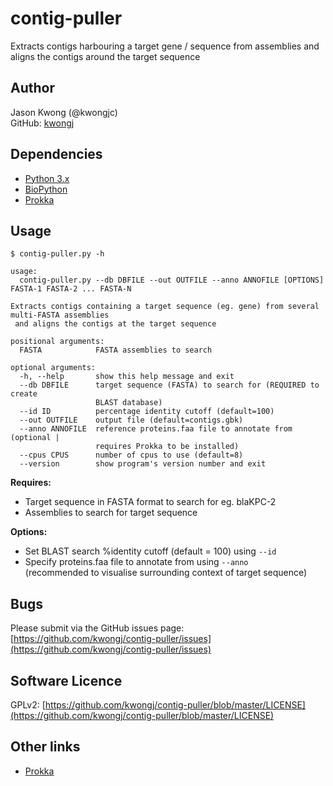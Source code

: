 # contig-puller
Extracts contigs harbouring a target gene / sequence from assemblies and aligns the contigs around the target sequence

## Author
Jason Kwong (@kwongjc)  
GitHub: [kwongj](https://github.com/kwongj)  

## Dependencies
* [Python 3.x](https://www.python.org/downloads/)
* [BioPython](http://biopython.org/wiki/Main_Page)
* [Prokka](https://github.com/tseemann/prokka)

## Usage
`$ contig-puller.py -h`  
```
usage: 
  contig-puller.py --db DBFILE --out OUTFILE --anno ANNOFILE [OPTIONS] FASTA-1 FASTA-2 ... FASTA-N

Extracts contigs containing a target sequence (eg. gene) from several multi-FASTA assemblies 
 and aligns the contigs at the target sequence

positional arguments:
  FASTA            FASTA assemblies to search

optional arguments:
  -h, --help       show this help message and exit
  --db DBFILE      target sequence (FASTA) to search for (REQUIRED to create
                   BLAST database)
  --id ID          percentage identity cutoff (default=100)
  --out OUTFILE    output file (default=contigs.gbk)
  --anno ANNOFILE  reference proteins.faa file to annotate from (optional |
                   requires Prokka to be installed)
  --cpus CPUS      number of cpus to use (default=8)
  --version        show program's version number and exit
```

**Requires:**
* Target sequence in FASTA format to search for eg. blaKPC-2
* Assemblies to search for target sequence

**Options:**
* Set BLAST search %identity cutoff (default = 100) using `--id`
* Specify proteins.faa file to annotate from using `--anno`  
(recommended to visualise surrounding context of target sequence)

## Bugs
Please submit via the GitHub issues page: [https://github.com/kwongj/contig-puller/issues](https://github.com/kwongj/contig-puller/issues)  

## Software Licence
GPLv2: [https://github.com/kwongj/contig-puller/blob/master/LICENSE](https://github.com/kwongj/contig-puller/blob/master/LICENSE)

## Other links
* [Prokka](https://github.com/tseemann/prokka)
